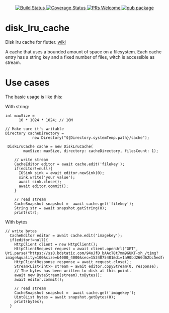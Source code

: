 
<p align="center">
    <a href="https://travis-ci.org/jzoom/disk_lru_cache">
        <img src="https://travis-ci.org/jzoom/disk_lru_cache.svg?branch=master" alt="Build Status" />
    </a>
    <a href="https://coveralls.io/github/jzoom/disk_lru_cache?branch=master">
        <img src="https://coveralls.io/repos/github/jzoom/disk_lru_cache/badge.svg?branch=master" alt="Coverage Status" />
    </a>
    <a href="https://github.com/jzoom/disk_lru_cache/pulls">
        <img src="https://img.shields.io/badge/PRs-Welcome-brightgreen.svg" alt="PRs Welcome" />
    </a>
    <a href="https://pub.dartlang.org/packages/disk_lru_cache">
        <img src="https://img.shields.io/pub/v/disk_lru_cache.svg" alt="pub package" />
    </a>
</p>



# disk_lru_cache
Disk lru cache for flutter. [wiki](https://en.wikipedia.org/wiki/Cache_replacement_policies#Least_recently_used_(LRU))

A cache that uses a bounded amount of space on a filesystem. 
Each cache entry has a string key and a fixed number of files, witch is accessible as stream.

# Use cases

The basic usage is like this:


With string:

```
int maxSize =
      10 * 1024 * 1024; // 10M

// Make sure it's writable
Directory cacheDirectory =
            new Directory("${Directory.systemTemp.path}/cache");

 DiskLruCache cache = new DiskLruCache(
        maxSize: maxSize, directory: cacheDirectory, filesCount: 1);

    // write stream
    CacheEditor editor = await cache.edit('filekey');
    if(editor!=null){
      IOSink sink = await editor.newSink(0);
      sink.write('your value');
      await sink.close();
      await editor.commit();
    }

    // read stream
    CacheSnapshot snapshot =  await cache.get('filekey');
    String str = await snapshot.getString(0);
    print(str);

```


With bytes

```
// write bytes
  CacheEditor editor = await cache.edit('imagekey');
  if(editor!=null){
    HttpClient client = new HttpClient();
    HttpClientRequest request = await client.openUrl("GET", Uri.parse("https://ss0.bdstatic.com/94oJfD_bAAcT8t7mm9GUKT-xh_/timg?image&quality=100&size=b4000_4000&sec=1534075481&di=1a90bd266d62bc5edfe1ce84ac38330e&src=http://photocdn.sohu.com/20130517/Img376200804.jpg"));
    HttpClientResponse response = await request.close();
    Stream<List<int>> stream = await editor.copyStream(0, response);
    // The bytes has been written to disk at this point.
    await new ByteStream(stream).toBytes();
    await editor.commit();

    // read stream
    CacheSnapshot snapshot =  await cache.get('imagekey');
    Uint8List bytes = await snapshot.getBytes(0);
    print(bytes);
  }

```




